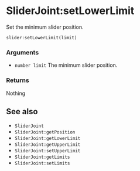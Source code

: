 <!--
category: reference
-->

SliderJoint:setLowerLimit
===

Set the minimum slider position.

    slider:setLowerLimit(limit)

### Arguments

- `number limit` The minimum slider position.

### Returns

Nothing

See also
---

- `SliderJoint`
- `SliderJoint:getPosition`
- `SliderJoint:getLowerLimit`
- `SliderJoint:getUpperLimit`
- `SliderJoint:setUpperLimit`
- `SliderJoint:getLimits`
- `SliderJoint:setLimits`
